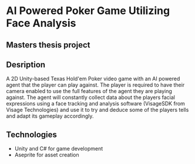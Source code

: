 # AI Powered Poker Game Utilizing Face Analysis
## Masters thesis project

## Desription
A 2D Unity-based Texas Hold'em Poker video game with an AI powered agent that the player can play against. The player is required to have their camera enabled to use the full features of the agent they are playing against. The agent will constantly collect data about the players facial expressions using a face tracking and analysis software (VisageSDK from Visage Technologies) and use it to try and deduce some of the players tells and adapt its gameplay accordingly.

## Technologies
- Unity and C# for game development
- Aseprite for asset creation
